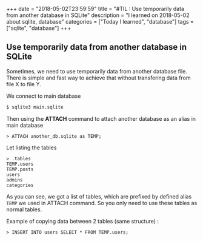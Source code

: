 +++
date = "2018-05-02T23:59:59"
title = "#TIL : Use temporarily data from another database in SQLite"
description = "I learned on 2018-05-02 about sqlite, database"
categories = ["Today I learned", "database"]
tags = ["sqlite", "database"]
+++



## Use temporarily data from another database in SQLite

Sometimes, we need to use temporarily data from another database file. There is simple and fast way to achieve that without transfering data from file X to file Y.

We connect to main database

```bash
$ sqlite3 main.sqlite
```

Then using the **ATTACH** command to attach another database as an alias in main database

```
> ATTACH another_db.sqlite as TEMP;
```

Let listing the tables

```
> .tables
TEMP.users
TEMP.posts
users
admins
categories
```

As you can see, we got a list of tables, which are prefixed by defined alias `TEMP` we used in ATTACH command. So you only need to use these tables as normal tables.

Example of copying data between 2 tables (same structure) :

```
> INSERT INTO users SELECT * FROM TEMP.users;
```
